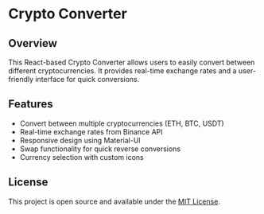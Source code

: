 # Crypto Converter

## Overview

This React-based Crypto Converter allows users to easily convert between different cryptocurrencies. It provides real-time exchange rates and a user-friendly interface for quick conversions.

## Features

- Convert between multiple cryptocurrencies (ETH, BTC, USDT)
- Real-time exchange rates from Binance API
- Responsive design using Material-UI
- Swap functionality for quick reverse conversions
- Currency selection with custom icons

## License
This project is open source and available under the [MIT License](LICENSE).
